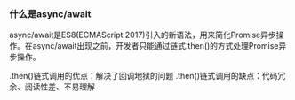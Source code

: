 ### 什么是async/await
async/await是ES8(ECMAScript 2017)引入的新语法，用来简化Promise异步操作。在async/await出现之前，开发者只能通过链式.then()的方式处理Promise异步操作。

.then()链式调用的优点：解决了回调地狱的问题
.then()链式调用的缺点：代码冗余、阅读性差、不易理解
